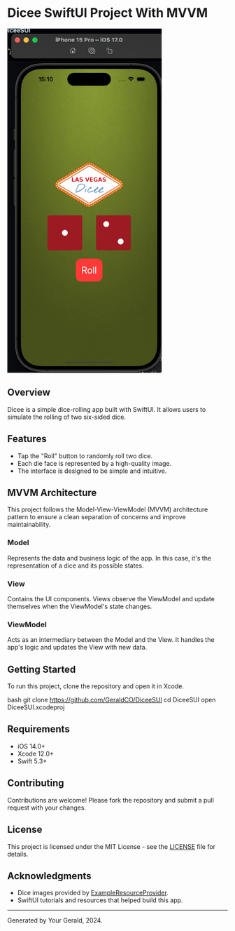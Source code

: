 # Dicee SwiftUI Project With MVVM

![Dicee Screen Shot](DiceeSS.png)

## Overview
Dicee is a simple dice-rolling app built with SwiftUI. It allows users to simulate the rolling of two six-sided dice.

## Features
- Tap the "Roll" button to randomly roll two dice.
- Each die face is represented by a high-quality image.
- The interface is designed to be simple and intuitive.

## MVVM Architecture
This project follows the Model-View-ViewModel (MVVM) architecture pattern to ensure a clean separation of concerns and improve maintainability.

### Model
Represents the data and business logic of the app. In this case, it's the representation of a dice and its possible states.

### View
Contains the UI components. Views observe the ViewModel and update themselves when the ViewModel's state changes.

### ViewModel
Acts as an intermediary between the Model and the View. It handles the app's logic and updates the View with new data.

## Getting Started
To run this project, clone the repository and open it in Xcode.

bash git clone https://github.com/GeraldCO/DiceeSUI cd DiceeSUI open DiceeSUI.xcodeproj


## Requirements
- iOS 14.0+
- Xcode 12.0+
- Swift 5.3+

## Contributing
Contributions are welcome! Please fork the repository and submit a pull request with your changes.

## License
This project is licensed under the MIT License - see the [LICENSE](LICENSE) file for details.

## Acknowledgments
- Dice images provided by [ExampleResourceProvider](https://example.com/resources).
- SwiftUI tutorials and resources that helped build this app.

---

Generated by Your Gerald, 2024.
